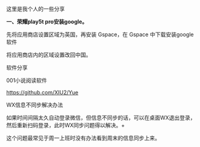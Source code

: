 这里是我个人的一些分享
<!---
gsxuqun/gsxuqun is a ✨ special ✨ repository because its `README.md` (this file) appears on your GitHub profile.
You can click the Preview link to take a look at your changes.
--->


**一、荣耀play5t pro安装google。**

先将应用商店设置区域为英国，再安装 Gspace，在 Gspace 中下载安装google软件

将应用商店内的区域设置改回中国。

软件分享

001小说阅读软件

https://github.com/XIU2/Yue

WX信息不同步解决办法

如果时间间隔太久自动登录微信，但信息不同步的话，可以在桌面WX退出登录，然后重新扫码登录，此时WX同步问题得以解决。+

这个问题最常见于周一上班时没有办法看到周末的信息同步上来。

